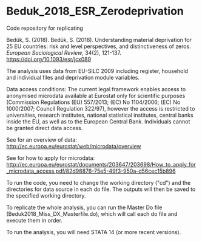 # Beduk_2018_ESR_Zerodeprivation
Code repository for replicating

Bedük, S. (2018). Bedük, S. (2018). Understanding material deprivation for 25 EU countries: risk and level perspectives, and distinctiveness of zeros. _European Sociological Review_, 34(2), 121-137. https://doi.org/10.1093/esr/jcx089

The analysis uses data from EU-SILC 2009 including register, household and individual files and deprivation module variables.

Data access conditions: The current legal framework enables access to anonymised microdata available at Eurostat only for scientific purposes (Commission Regulations (EU) 557/2013; (EC) No 1104/2006; (EC) No 1000/2007; Council Regulation 322/97), however the access is restricted to universities, research institutes, national statistical institutes, central banks inside the EU, as well as to the European Central Bank. Individuals cannot be granted direct data access.

See for an overview of data: http://ec.europa.eu/eurostat/web/microdata/overview

See for how to apply for microdata: http://ec.europa.eu/eurostat/documents/203647/203698/How_to_apply_for_microdata_access.pdf/82d98876-75e5-49f3-950a-d56cec15b896

To run the code, you need to change the working directory ("cd") and the directories for data source in each do file. The outputs will then be saved to the specified working directory.

To replicate the whole analysis, you can run the Master Do file (Beduk2018_Miss_DX_Masterfile.do), which will call each do file and execute them in order.

To run the analysis, you will need STATA 14 (or more recent versions).
